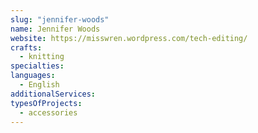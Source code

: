 ```yaml
---
slug: "jennifer-woods"
name: Jennifer Woods
website: https://misswren.wordpress.com/tech-editing/
crafts:
  - knitting
specialties:
languages:
  - English
additionalServices:
typesOfProjects:
  - accessories
---
```

